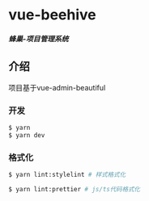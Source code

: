 <h1> vue-beehive </h1>
<h5>蜂巢-项目管理系统</h5>

## 介绍

项目基于vue-admin-beautiful


### 开发

```bash
$ yarn
$ yarn dev
```

### 格式化

```bash
$ yarn lint:stylelint # 样式格式化

$ yarn lint:prettier # js/ts代码格式化
```
